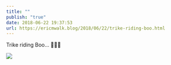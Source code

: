 ```yaml
---
title: ""
publish: "true"
date: 2018-06-22 19:37:53
url: https://ericmwalk.blog/2018/06/22/trike-riding-boo.html
---
```


Trike riding Boo... 🚴‍♀️👻

![](https://ericmwalk.blog/uploads/2022/73a6f4ff45.jpg)